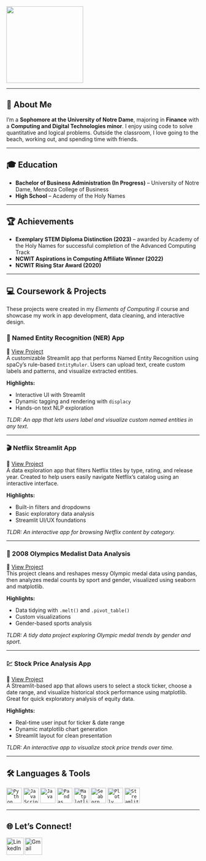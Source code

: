 <img height="200px" src="https://media.licdn.com/dms/image/v2/C4E1BAQFLFaX4Mx3MCw/company-background_10000/company-background_10000/0/1586803786153/notre_dame_executive_education_cover?e=2147483647&v=beta&t=bQ6aXoMHkUxVyPNDeTHS2gheG3plahiufq6CTx2S5C4" />

---

## 👋 About Me
I’m a **Sophomore at the University of Notre Dame**, majoring in **Finance** with a **Computing and Digital Technologies minor**. I enjoy using code to solve quantitative and logical problems. Outside the classroom, I love going to the beach, working out, and spending time with friends.

---

## 🎓 Education
- **Bachelor of Business Administration (In Progress)** – University of Notre Dame, Mendoza College of Business  
- **High School** – Academy of the Holy Names

---

## 🏆 Achievements
- **Exemplary STEM Diploma Distinction (2023)** – awarded by Academy of the Holy Names for successful completion of the Advanced Computing Track  
- **NCWIT Aspirations in Computing Affiliate Winner (2022)**  
- **NCWIT Rising Star Award (2020)**

---

## 💻 Coursework & Projects
These projects were created in my *Elements of Computing II* course and showcase my work in app development, data cleaning, and interactive design.

### 🔎 Named Entity Recognition (NER) App  
📍 [View Project](https://github.com/brwilary23/Wilary-Python-Portfolio/tree/main/NERStreamlitApp)  
A customizable Streamlit app that performs Named Entity Recognition using spaCy’s rule-based `EntityRuler`. Users can upload text, create custom labels and patterns, and visualize extracted entities.

**Highlights:**
- Interactive UI with Streamlit
- Dynamic tagging and rendering with `displacy`
- Hands-on text NLP exploration

_TLDR:_ _An app that lets users label and visualize custom named entities in any text._

---

### 🎬 Netflix Streamlit App  
📍 [View Project](https://github.com/brwilary23/Wilary-Python-Portfolio/tree/main/basic-streamlit-app)  
A data exploration app that filters Netflix titles by type, rating, and release year. Created to help users easily navigate Netflix’s catalog using an interactive interface.

**Highlights:**
- Built-in filters and dropdowns
- Basic exploratory data analysis
- Streamlit UI/UX foundations

_TLDR:_ _An interactive app for browsing Netflix content by category._

---

### 🥇 2008 Olympics Medalist Data Analysis  
📍 [View Project](https://github.com/brwilary23/Wilary-Python-Portfolio/tree/main/TidyData-Project)  
This project cleans and reshapes messy Olympic medal data using pandas, then analyzes medal counts by sport and gender, visualized using seaborn and matplotlib.

**Highlights:**
- Data tidying with `.melt()` and `.pivot_table()`
- Custom visualizations
- Gender-based sports analysis

_TLDR:_ _A tidy data project exploring Olympic medal trends by gender and sport._

---

### 💹 Stock Price Analysis App  
📍 [View Project](https://github.com/brwilary23/Wilary-Python-Portfolio/tree/main/StreamlitAppFinal)  
A Streamlit-based app that allows users to select a stock ticker, choose a date range, and visualize historical stock performance using matplotlib. Great for quick exploratory analysis of equity data.

**Highlights:**
- Real-time user input for ticker & date range
- Dynamic matplotlib chart generation
- Streamlit layout for clean presentation

_TLDR:_ _An interactive app to visualize stock price trends over time._

---

## 🛠️ Languages & Tools
<code><img height="40" src="https://brandslogos.com/wp-content/uploads/images/large/python-logo.png" alt="Python"></code>
<code><img height="40" src="https://cdn.worldvectorlogo.com/logos/logo-javascript.svg" alt="JavaScript"></code>
<code><img height="40" src="https://upload.wikimedia.org/wikipedia/en/3/30/Java_programming_language_logo.svg" alt="Java"></code>
<code><img height="40" src="https://encrypted-tbn0.gstatic.com/images?q=tbn:ANd9GcRwuqWn7rCVhqZ_pSlxwVUzlZtFWaOMdbm28A&s" alt="Pandas"></code>
<code><img height="40" src="https://upload.wikimedia.org/wikipedia/commons/1/10/Matplotlib_logo.svg" alt="Matplotlib"></code>
<code><img height="40" src="https://upload.wikimedia.org/wikipedia/commons/thumb/8/84/Seaborn_logo.svg/1200px-Seaborn_logo.svg.png" alt="Seaborn"></code>
<code><img height="40" src="https://upload.wikimedia.org/wikipedia/commons/thumb/3/37/Plotly_logo.svg/2560px-Plotly_logo.svg.png" alt="Plotly"></code>
<code><img height="40" src="https://streamlit.io/images/brand/streamlit-logo-secondary-colormark-darktext.svg" alt="Streamlit"></code>

---

## 🌐 Let’s Connect!
<a href="https://www.linkedin.com/in/brynnwilary/">
  <img align="left" alt="LinkedIn" width="45px" src="https://cdn-icons-png.flaticon.com/512/174/174857.png" />
</a>
<a href="mailto:bwilary@nd.edu">
  <img align="left" alt="Gmail" width="45px" src="https://upload.wikimedia.org/wikipedia/commons/7/7e/Gmail_icon_%282020%29.svg" />
</a>

<br><br><br>

